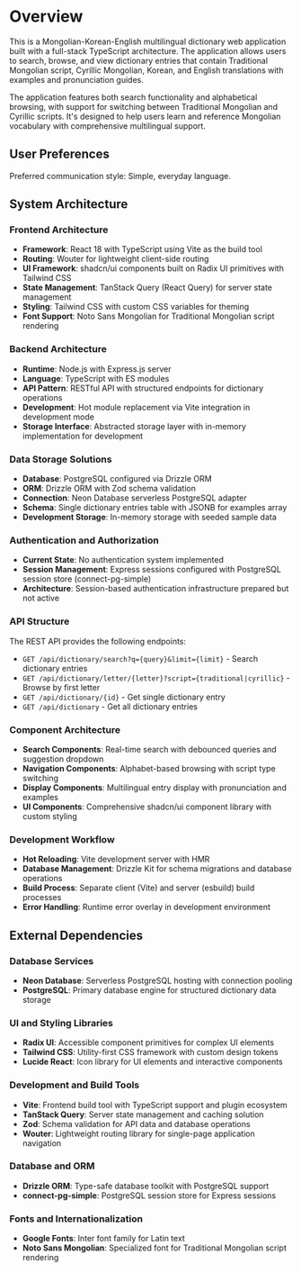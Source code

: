 # Overview

This is a Mongolian-Korean-English multilingual dictionary web application built with a full-stack TypeScript architecture. The application allows users to search, browse, and view dictionary entries that contain Traditional Mongolian script, Cyrillic Mongolian, Korean, and English translations with examples and pronunciation guides.

The application features both search functionality and alphabetical browsing, with support for switching between Traditional Mongolian and Cyrillic scripts. It's designed to help users learn and reference Mongolian vocabulary with comprehensive multilingual support.

## User Preferences

Preferred communication style: Simple, everyday language.

## System Architecture

### Frontend Architecture
- **Framework**: React 18 with TypeScript using Vite as the build tool
- **Routing**: Wouter for lightweight client-side routing
- **UI Framework**: shadcn/ui components built on Radix UI primitives with Tailwind CSS
- **State Management**: TanStack Query (React Query) for server state management
- **Styling**: Tailwind CSS with custom CSS variables for theming
- **Font Support**: Noto Sans Mongolian for Traditional Mongolian script rendering

### Backend Architecture  
- **Runtime**: Node.js with Express.js server
- **Language**: TypeScript with ES modules
- **API Pattern**: RESTful API with structured endpoints for dictionary operations
- **Development**: Hot module replacement via Vite integration in development mode
- **Storage Interface**: Abstracted storage layer with in-memory implementation for development

### Data Storage Solutions
- **Database**: PostgreSQL configured via Drizzle ORM
- **ORM**: Drizzle ORM with Zod schema validation
- **Connection**: Neon Database serverless PostgreSQL adapter
- **Schema**: Single dictionary entries table with JSONB for examples array
- **Development Storage**: In-memory storage with seeded sample data

### Authentication and Authorization
- **Current State**: No authentication system implemented
- **Session Management**: Express sessions configured with PostgreSQL session store (connect-pg-simple)
- **Architecture**: Session-based authentication infrastructure prepared but not active

### API Structure
The REST API provides the following endpoints:
- `GET /api/dictionary/search?q={query}&limit={limit}` - Search dictionary entries
- `GET /api/dictionary/letter/{letter}?script={traditional|cyrillic}` - Browse by first letter
- `GET /api/dictionary/{id}` - Get single dictionary entry
- `GET /api/dictionary` - Get all dictionary entries

### Component Architecture
- **Search Components**: Real-time search with debounced queries and suggestion dropdown
- **Navigation Components**: Alphabet-based browsing with script type switching
- **Display Components**: Multilingual entry display with pronunciation and examples
- **UI Components**: Comprehensive shadcn/ui component library with custom styling

### Development Workflow
- **Hot Reloading**: Vite development server with HMR
- **Database Management**: Drizzle Kit for schema migrations and database operations
- **Build Process**: Separate client (Vite) and server (esbuild) build processes
- **Error Handling**: Runtime error overlay in development environment

## External Dependencies

### Database Services
- **Neon Database**: Serverless PostgreSQL hosting with connection pooling
- **PostgreSQL**: Primary database engine for structured dictionary data storage

### UI and Styling Libraries
- **Radix UI**: Accessible component primitives for complex UI elements
- **Tailwind CSS**: Utility-first CSS framework with custom design tokens
- **Lucide React**: Icon library for UI elements and interactive components

### Development and Build Tools
- **Vite**: Frontend build tool with TypeScript support and plugin ecosystem
- **TanStack Query**: Server state management and caching solution
- **Zod**: Schema validation for API data and database operations
- **Wouter**: Lightweight routing library for single-page application navigation

### Database and ORM
- **Drizzle ORM**: Type-safe database toolkit with PostgreSQL support
- **connect-pg-simple**: PostgreSQL session store for Express sessions

### Fonts and Internationalization
- **Google Fonts**: Inter font family for Latin text
- **Noto Sans Mongolian**: Specialized font for Traditional Mongolian script rendering